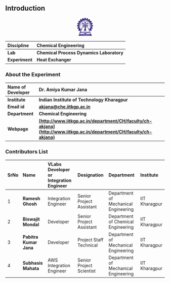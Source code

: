 ## Introduction

<div align="center">
<img src="experiment/images/iitkgp.png" width="10%">
</div>

<b>Discipline | <b> Chemical Engineering
:--|:--|
<b> Lab | <b> **Chemical Process Dynamics Laboratory**
<b> Experiment|     <b> **Heat Exchanger**


### About the Experiment 

<!--Fill a brief description of this experiment here-->

<b>Name of Developer | <b> **Dr. Amiya Kumar Jana**
:--|:--|
<b> Institute | <b>  **Indian Institute of Technology Kharagpur**
<b> Email id|     <b>  **akjana@che.iitkgp.ac.in**
<b> Department |  **Chemical Engineering**
<b>Webpage| <b> [http://www.iitkgp.ac.in/department/CH/faculty/ch-akjana](http://www.iitkgp.ac.in/department/CH/faculty/ch-akjana)


### Contributors List

SrNo | Name | VLabs Developer or Integration Engineer | Designation | Department| Institute
:--|:--|:--|:--|:--|:--|
1 | **Ramesh Ghosh** |Integration Engineer | Senior Project Assistant | Department of Mechanical Engineering | IIT Kharagpur | 
2 | **Biswajit Mondal** | Developer | Senior Project Assistant | Department of Chemical Engineering | IIT Kharagpur | 
3 | **Pabitra Kumar Jana** |Developer | Project Staff Technical | Department of Mechanical Engineering | IIT Kharagpur | 
4 |  **Subhasis Mahata** |  AWS Integration Engineer  | Senior Project Scientist | Department of Mechanical Engineering | IIT Kharagpur |
